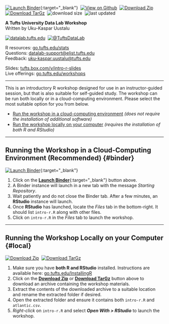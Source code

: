 [![Launch Binder](https://mybinder.org/badge_logo.svg)](https://mybinder.org/v2/gh/tuftsdatalab/intro-r/binder?urlpath=rstudio){:target="_blank"}&nbsp;
[![View on Github](https://tuftsdatalab.github.io/badges/github.svg)](https://github.com/tuftsdatalab/intro-r)&nbsp;
[![Download Zip](https://tuftsdatalab.github.io/badges/zip.svg)](https://github.com/tuftsdatalab/intro-r/zipball/workshop)&nbsp;
[![Download TarGz](https://tuftsdatalab.github.io/badges/tgz.svg)](https://github.com/tuftsdatalab/intro-r/tarball/workshop)&nbsp;
![download size](https://img.shields.io/github/repo-size/tuftsdatalab/intro-r?label=download%20size)&nbsp;
![last updated](https://img.shields.io/github/last-commit/tuftsdatalab/intro-r?label=last%20updated)

**A Tufts University Data Lab Workshop**\
Written by Uku-Kaspar Uustalu

[![datalab.tufts.edu](https://tuftsdatalab.github.io/badges/datalab.svg)](https://sites.tufts.edu/datalab)&nbsp;
[![@TuftsDataLab](https://tuftsdatalab.github.io/badges/twitter.svg)](https://twitter.com/intent/follow?screen_name=tuftsdatalab)

R resources: [go.tufts.edu/stats](https://go.tufts.edu/stats)\
Questions: <datalab-support@elist.tufts.edu>\
Feedback: <uku-kaspar.uustalu@tufts.edu>

Slides: [tufts.box.com/v/intro-r-slides](https://tufts.box.com/v/intro-r-slides)\
Live offerings: [go.tufts.edu/workshops](https://go.tufts.edu/workshops)

---
This is an introductory R workshop designed for use in an instructor-guided session, but that is also suitable for self-guided study. The workshop can be run both locally or in a cloud-computing environment. Please select the most suitable option for you from below.

- [Run the workshop in a cloud-computing environment](#binder) *(does not require the installation of additional software)*
- [Run the workshop locally on your computer](#local) *(requires the installation of both R and RStudio)*

---
## Running the Workshop in a Cloud-Computing Environment (Recommended) {#binder}

[![Launch Binder](https://mybinder.org/badge_logo.svg)](https://mybinder.org/v2/gh/tuftsdatalab/intro-r/binder?urlpath=rstudio){:target="_blank"}

1. Click on the [**Launch Binder**](https://mybinder.org/v2/gh/tuftsdatalab/intro-r/binder?urlpath=rstudio){:target="_blank"} button above.
2. A Binder instance will launch in a new tab with the message *Starting Repository*.
3. Wait patiently and do not close the Binder tab. After a few minutes, an **RStudio** instance will launch.
4. Once **RStudio** has launched, locate the *Files* tab in the bottom-right. It should list `intro-r.R` along with other files.
5. Click on `intro-r.R` in the *Files* tab to launch the workshop.

---
## Running the Workshop Locally on your Computer {#local}

[![Download Zip](https://tuftsdatalab.github.io/badges/zip.svg)](https://github.com/tuftsdatalab/intro-r/zipball/workshop)&nbsp;
[![Download TarGz](https://tuftsdatalab.github.io/badges/tgz.svg)](https://github.com/tuftsdatalab/intro-r/tarball/workshop)

1. Make sure you have **both R and RStudio** installed. Instructions are available here: [go.tufts.edu/InstallingR](https://go.tufts.edu/InstallingR)
2. Click on the [**Download Zip**](https://github.com/tuftsdatalab/intro-r/zipball/workshop) or [**Download TarGz**](https://github.com/tuftsdatalab/intro-r/tarball/workshop) button above to download an archive containing the workshop materials.
3. Extract the contents of the downloaded archive to a suitable location and rename the extracted folder if desired.
4. Open the extracted folder and ensure it contains both `intro-r.R` and `atlantic.csv`.
5. *Right-click* on `intro-r.R` and select ***Open With > RStudio*** to launch the workshop.
